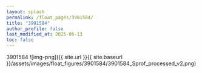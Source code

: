 ```yaml
---
layout: splash
permalink: /float_pages/3901584/
title: "3901584"
author_profile: false
last_modified_at: 2025-06-13
toc: false
---
```

 
3901584
![img-png]({{ site.url }}{{ site.baseurl }}/assets/images/float_figures/3901584/3901584_Sprof_processed_v2.png)